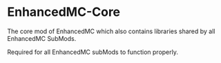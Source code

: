 # EnhancedMC-Core

The core mod of EnhancedMC which also contains libraries shared by all EnhancedMC SubMods.

Required for all EnhancedMC subMods to function properly.
